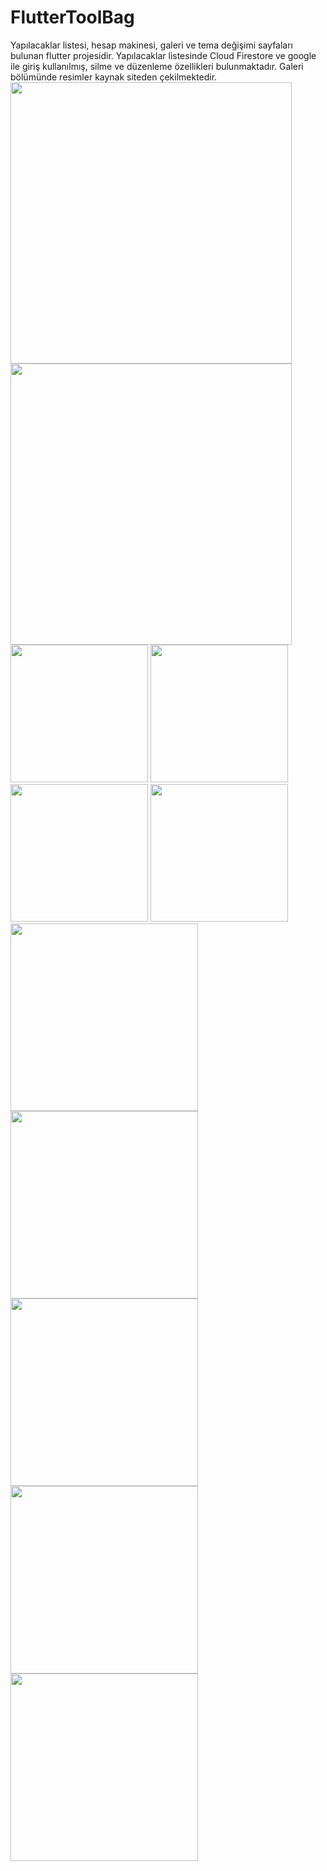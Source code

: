 # FlutterToolBag
Yapılacaklar listesi, hesap makinesi, galeri ve tema değişimi sayfaları bulunan  flutter projesidir. 
Yapılacaklar listesinde Cloud Firestore ve google ile giriş kullanılmış, silme ve düzenleme özellikleri bulunmaktadır.
Galeri bölümünde resimler kaynak siteden çekilmektedir.
<img src="https://github.com/EsracanGungor/FlutterToolBag/blob/main/mainpage1.png" width="450"/>
<img src="https://github.com/EsracanGungor/FlutterToolBag/blob/main/mainpage.png" width="450"/> 
<br>
<img src="https://github.com/EsracanGungor/FlutterToolBag/blob/main/todo.png" width="220"/>
<img src="https://github.com/EsracanGungor/FlutterToolBag/blob/main/todo2.png" width="220"/> 
<img src="https://github.com/EsracanGungor/FlutterToolBag/blob/main/todo3.png" width="220"/> 
<img src="https://github.com/EsracanGungor/FlutterToolBag/blob/main/todo4.png" width="220"/> 
<img src="https://github.com/EsracanGungor/FlutterToolBag/blob/main/gallery.png" width="300"/> 
<img src="https://github.com/EsracanGungor/FlutterToolBag/blob/main/gallery2.png" width="300"/> 
<img src="https://github.com/EsracanGungor/FlutterToolBag/blob/main/gallery3.png" width="300"/> 
<img src="https://github.com/EsracanGungor/FlutterToolBag/blob/main/calculator.png" width="300"/> 
<img src="https://github.com/EsracanGungor/FlutterToolBag/blob/main/themesettings.png" width="300"/> 
